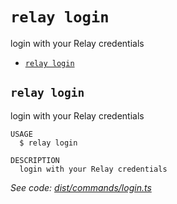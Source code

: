 `relay login`
=============

login with your Relay credentials

* [`relay login`](#relay-login)

## `relay login`

login with your Relay credentials

```
USAGE
  $ relay login

DESCRIPTION
  login with your Relay credentials
```

_See code: [dist/commands/login.ts](https://github.com/relaypro/relay-cli/blob/v1.1.0/dist/commands/login.ts)_
